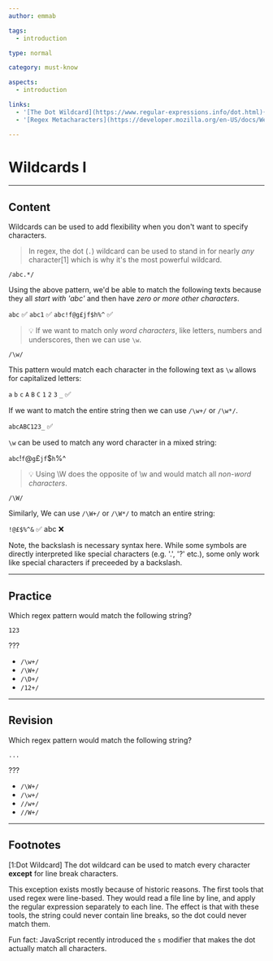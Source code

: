 ```yaml
---
author: emmab

tags:
  - introduction

type: normal

category: must-know

aspects:
  - introduction

links:
  - '[The Dot Wildcard](https://www.regular-expressions.info/dot.html){website}'
  - '[Regex Metacharacters](https://developer.mozilla.org/en-US/docs/Web/JavaScript/Guide/Regular_Expressions/Character_Classes){website}'

---
```


# Wildcards I

---
## Content

Wildcards can be used to add flexibility when you don't want to specify characters. 

> In regex, the dot (`.`) wildcard can be used to stand in for nearly *any* character[1] which is why it's the most powerful wildcard.

```
/abc.*/
```

Using the above pattern, we'd be able to match the following texts because they all *start with 'abc'* and then have *zero or more other characters*.

`abc` ✅
`abc1` ✅
`abc!f@g£jf$h%^` ✅

> 💡 If we want to match only *word characters*, like letters, numbers and underscores, then we can use `\w`.

```
/\w/
```

This pattern would match each character in the following text as `\w` allows for capitalized letters:

`a` `b` `c` `A` `B` `C` `1` `2` `3` `_` ✅

If we want to match the entire string then we can use `/\w+/` or `/\w*/`.

`abcABC123_` ✅

`\w` can be used to match any word character in a mixed string:

`abc`!`f`@`g`£`jf`$`h`%^


> 💡 Using \W does the opposite of \w and would match all *non-word characters*.

```
/\W/
```

Similarly, We can use `/\W+/` or `/\W*/` to match an entire string:

`!@£$%^&` ✅
abc ❌

Note, the backslash is necessary syntax here. While some symbols are directly interpreted like special characters (e.g. '.', '?' etc.), some only work like special characters if preceeded by a backslash. 

---
## Practice

Which regex pattern would match the following string?

`123`

???

* `/\w+/`
* `/\W+/`
* `/\D+/`
* `/12+/`


---
## Revision

Which regex pattern would match the following string?

`...`

???

* `/\W+/`
* `/\w+/`
* `//w+/`
* `//W+/`

---
## Footnotes

[1:Dot Wildcard]
The dot wildcard can be used to match every character **except** for line break characters.

This exception exists mostly because of historic reasons. The first tools that used regex were line-based. They would read a file line by line, and apply the regular expression separately to each line. The effect is that with these tools, the string could never contain line breaks, so the dot could never match them.

Fun fact: JavaScript recently introduced the `s` modifier that makes the dot actually match all characters.
